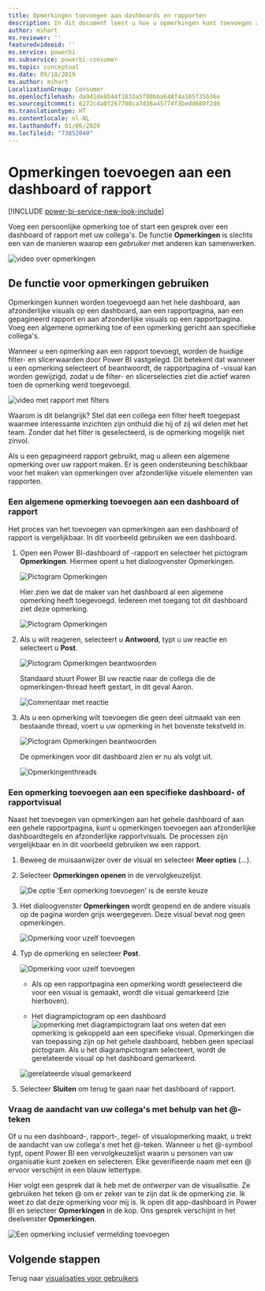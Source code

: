 ```yaml
---
title: Opmerkingen toevoegen aan dashboards en rapporten
description: In dit document leest u hoe u opmerkingen kunt toevoegen aan een dashboard, rapport of visual en hoe u opmerkingen kunt gebruiken om gesprekken met samenwerkers te voeren.
author: mihart
ms.reviewer: ''
featuredvideoid: ''
ms.service: powerbi
ms.subservice: powerbi-consumer
ms.topic: conceptual
ms.date: 09/18/2019
ms.author: mihart
LocalizationGroup: Consumer
ms.openlocfilehash: da941de8b44f3833a5f80bba648f4a185f35b36e
ms.sourcegitcommit: 6272c4a0f267708ca7d38a45774f3bedd680f2d6
ms.translationtype: HT
ms.contentlocale: nl-NL
ms.lasthandoff: 01/06/2020
ms.locfileid: "73852040"
---
```

# <a name="add-comments-to-a-dashboard-or-report"></a>Opmerkingen toevoegen aan een dashboard of rapport

[!INCLUDE [power-bi-service-new-look-include](../includes/power-bi-service-new-look-include.md)]

Voeg een persoonlijke opmerking toe of start een gesprek over een dashboard of rapport met uw collega's. De functie **Opmerkingen** is slechts een van de manieren waarop een *gebruiker* met anderen kan samenwerken. 

![video over opmerkingen](media/end-user-comment/comment.gif)

## <a name="how-to-use-the-comments-feature"></a>De functie voor opmerkingen gebruiken
Opmerkingen kunnen worden toegevoegd aan het hele dashboard, aan afzonderlijke visuals op een dashboard, aan een rapportpagina, aan een gepagineerd rapport en aan afzonderlijke visuals op een rapportpagina. Voeg een algemene opmerking toe of een opmerking gericht aan specifieke collega's.  

Wanneer u een opmerking aan een rapport toevoegt, worden de huidige filter- en slicerwaarden door Power BI vastgelegd. Dit betekent dat wanneer u een opmerking selecteert of beantwoordt, de rapportpagina of -visual kan worden gewijzigd, zodat u de filter- en slicerselecties ziet die actief waren toen de opmerking werd toegevoegd.  

![video met rapport met filters](media/end-user-comment/power-bi-comment.gif)

Waarom is dit belangrijk? Stel dat een collega een filter heeft toegepast waarmee interessante inzichten zijn onthuld die hij of zij wil delen met het team. Zonder dat het filter is geselecteerd, is de opmerking mogelijk niet zinvol.

Als u een gepagineerd rapport gebruikt, mag u alleen een algemene opmerking over uw rapport maken.  Er is geen ondersteuning beschikbaar voor het maken van opmerkingen over afzonderlijke visuele elementen van rapporten.

### <a name="add-a-general-comment-to-a-dashboard-or-report"></a>Een algemene opmerking toevoegen aan een dashboard of rapport
Het proces van het toevoegen van opmerkingen aan een dashboard of rapport is vergelijkbaar.  In dit voorbeeld gebruiken we een dashboard. 

1. Open een Power BI-dashboard of -rapport en selecteer het pictogram **Opmerkingen**. Hiermee opent u het dialoogvenster Opmerkingen.

    ![Pictogram Opmerkingen](media/end-user-comment/power-bi-comment-menu.png)

    Hier zien we dat de maker van het dashboard al een algemene opmerking heeft toegevoegd.  Iedereen met toegang tot dit dashboard ziet deze opmerking.

    ![Pictogram Opmerkingen](media/end-user-comment/power-bi-first-comments.png)

2. Als u wilt reageren, selecteert u **Antwoord**, typt u uw reactie en selecteert u **Post**.  

    ![Pictogram Opmerkingen beantwoorden](media/end-user-comment/power-bi-comment-reply.png)

    Standaard stuurt Power BI uw reactie naar de collega die de opmerkingen-thread heeft gestart, in dit geval Aaron. 

    ![Commentaar met reactie](media/end-user-comment/power-bi-respond.png)

 3. Als u een opmerking wilt toevoegen die geen deel uitmaakt van een bestaande thread, voert u uw opmerking in het bovenste tekstveld in.

    ![Pictogram Opmerkingen beantwoorden](media/end-user-comment/power-bi-new-comments.png)

    De opmerkingen voor dit dashboard zien er nu als volgt uit.

    ![Opmerkingenthreads](media/end-user-comment/power-bi-conversation.png)

### <a name="add-a-comment-to-a-specific-dashboard-or-report-visual"></a>Een opmerking toevoegen aan een specifieke dashboard- of rapportvisual
Naast het toevoegen van opmerkingen aan het gehele dashboard of aan een gehele rapportpagina, kunt u opmerkingen toevoegen aan afzonderlijke dashboardtegels en afzonderlijke rapportvisuals. De processen zijn vergelijkbaar en in dit voorbeeld gebruiken we een rapport.

1. Beweeg de muisaanwijzer over de visual en selecteer **Meer opties** (...).    
2. Selecteer **Opmerkingen openen** in de vervolgkeuzelijst.

    ![De optie 'Een opmerking toevoegen' is de eerste keuze](media/end-user-comment/power-bi-report-comment.png)  

3.  Het dialoogvenster **Opmerkingen** wordt geopend en de andere visuals op de pagina worden grijs weergegeven. Deze visual bevat nog geen opmerkingen. 

    ![Opmerking voor uzelf toevoegen](media/end-user-comment/power-bi-comment-column.png)  

4. Typ de opmerking en selecteer **Post**.

    ![Opmerking voor uzelf toevoegen](media/end-user-comment/power-bi-comment-logistics.png)  

    - Als op een rapportpagina een opmerking wordt geselecteerd die voor een visual is gemaakt, wordt die visual gemarkeerd (zie hierboven).

    - Het diagrampictogram op een dashboard ![opmerking met diagrampictogram](media/end-user-comment/power-bi-comment-chart-icon.png) laat ons weten dat een opmerking is gekoppeld aan een specifieke visual. Opmerkingen die van toepassing zijn op het gehele dashboard, hebben geen speciaal pictogram. Als u het diagrampictogram selecteert, wordt de gerelateerde visual op het dashboard gemarkeerd.
    

    ![gerelateerde visual gemarkeerd](media/end-user-comment/power-bi-highlight.png)

5. Selecteer **Sluiten** om terug te gaan naar het dashboard of rapport.

### <a name="get-your-colleagues-attention-by-using-the--sign"></a>Vraag de aandacht van uw collega's met behulp van het @-teken
Of u nu een dashboard-, rapport-, tegel- of visualopmerking maakt, u trekt de aandacht van uw collega's met het \@-teken.  Wanneer u het \@-symbool typt, opent Power BI een vervolgkeuzelijst waarin u personen van uw organisatie kunt zoeken en selecteren. Elke geverifieerde naam met een \@ ervoor verschijnt in een blauw lettertype. 

Hier volgt een gesprek dat ik heb met de *ontwerper* van de visualisatie. Ze gebruiken het teken @ om er zeker van te zijn dat ik de opmerking zie. Ik weet zo dat deze opmerking voor mij is. Ik open dit app-dashboard in Power BI en selecteer **Opmerkingen** in de kop. Ons gesprek verschijnt in het deelvenster **Opmerkingen**.

![Een opmerking inclusief vermelding toevoegen](media/end-user-comment/power-bi-comment-convo.png)  



## <a name="next-steps"></a>Volgende stappen
Terug naar [visualisaties voor gebruikers](end-user-visualizations.md)    
<!--[Select a visualization to open a report](end-user-open-report.md)-->
